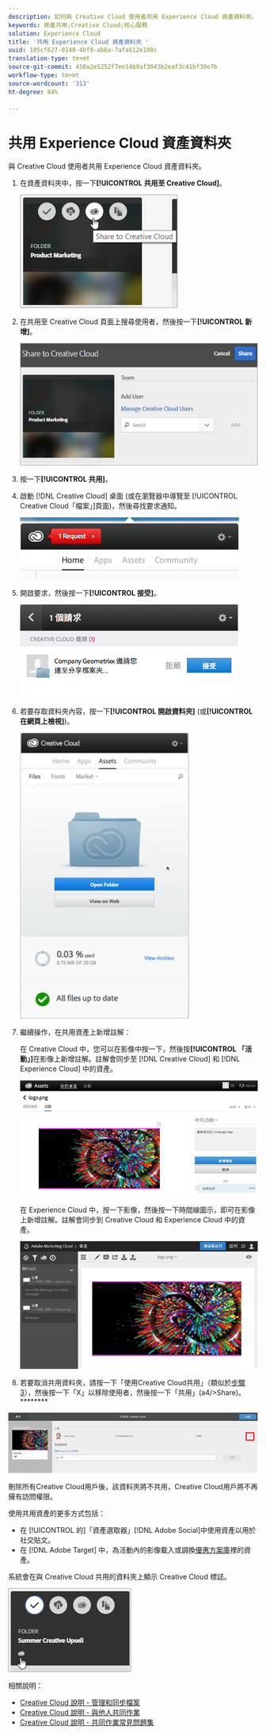 ```yaml
---
description: 如何與 Creative Cloud 使用者共用 Experience Cloud 資產資料夾。
keywords: 資產共用;Creative Cloud;核心服務
solution: Experience Cloud
title: '共用 Experience Cloud 資產資料夾 '
uuid: 105cf627-0148-4bf8-ab6a-7afa612e198c
translation-type: tm+mt
source-git-commit: 450a2e5252f7ee14b9af3043b2eaf3c41bf30e7b
workflow-type: tm+mt
source-wordcount: '313'
ht-degree: 84%

---
```



# 共用 Experience Cloud 資產資料夾

與 Creative Cloud 使用者共用 Experience Cloud 資產資料夾。

1. 在資產資料夾中，按一下&#x200B;**[!UICONTROL 共用至 Creative Cloud]**。

   ![步驟結果](assets/asset-share-cc.png)
1. 在共用至 Creative Cloud 頁面上搜尋使用者，然後按一下&#x200B;**[!UICONTROL 新增]**。

   ![](assets/asset-share-cc-page.png)

1. 按一下&#x200B;**[!UICONTROL 共用]**。
1. 啟動 [!DNL Creative Cloud] 桌面 (或在瀏覽器中導覽至 [!UICONTROL Creative Cloud「檔案」]頁面)，然後尋找要求通知。

   ![](assets/cc_share_request.png)
1. 開啟要求，然後按一下&#x200B;**[!UICONTROL 接受]**。

   ![步驟結果](assets/cc_share_accept.png)
1. 若要存取資料夾內容，按一下&#x200B;**[!UICONTROL 開啟資料夾]** (或&#x200B;**[!UICONTROL 在網頁上檢視]**)。

   ![步驟結果](assets/creative_cloud_open_folder.png)
1. 繼續操作，在共用資產上新增註解：

   在 Creative Cloud 中，您可以在影像中按一下，然後按&#x200B;**[!UICONTROL 「活動」]**&#x200B;在影像上新增註解。註解會同步至 [!DNL Creative Cloud] 和 [!DNL Experience Cloud] 中的資產。

   ![](assets/asset_comment_cc.png)

   在 Experience Cloud 中，按一下影像，然後按一下時間線圖示，即可在影像上新增註解。註解會同步到 Creative Cloud 和 Experience Cloud 中的資產。

   ![](assets/asset_comment_mac.png)

1. 若要取消共用資料夾，請按一下「使用Creative Cloud共用」（類似於[步驟3](../experience-cloud-assets/t-share-creative-cloud.md#step_BA17CFA185284641A9B878BA29551996)），然後按一下「X」以移除使用者，然後按一下「共用」(a4/>Share)。********

![](assets/asset_remove_user.png)

刪除所有Creative Cloud用戶後，該資料夾將不共用，Creative Cloud用戶將不再擁有訪問權限。

使用共用資產的更多方式包括：

* 在 [!UICONTROL  的]「資產選取器」[!DNL Adobe Social]中使用資產以用於社交貼文。
* 在 [!DNL Adobe Target] 中，為活動內的影像載入或調換[優惠方案庫](https://docs.adobe.com/help/zh-Hant/target/using/experiences/offers/manage-content.html)裡的資產。

系統會在與 Creative Cloud 共用的資料夾上顯示 Creative Cloud 標誌。

![](assets/asset-cc-logo.png)

相關說明：

* [Creative Cloud 說明 - 管理和同步檔案](https://helpx.adobe.com/tw/creative-cloud/help/sync-creative-cloud-files.html)
* [Creative Cloud 說明 - 與他人共同作業](https://helpx.adobe.com/tw/creative-cloud/help/collaboration.html)
* [Creative Cloud 說明 - 共同作業常見問題集](https://helpx.adobe.com/tw/creative-cloud/help/collaboration-faq.html)
